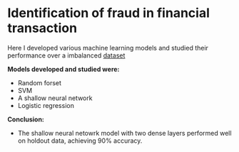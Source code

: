 # Identification of fraud in financial transaction

Here I developed various machine learning models and studied their performance over a imbalanced [dataset](https://www.kaggle.com/datasets/mlg-ulb/creditcardfraud)  

**Models developed and studied were:** 
- Random forset
- SVM
- A shallow neural network
- Logistic regression

**Conclusion:** 
- The shallow neural netowrk model with two dense layers performed well on holdout data, achieving 90% accuracy.


